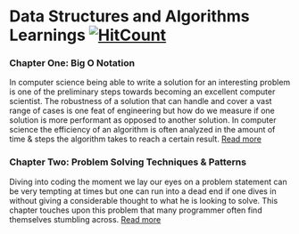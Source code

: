 # Data Structures and Algorithms Learnings [![HitCount](http://hits.dwyl.com/{ahmadykhan555}/{data-structures-and-algorithms}.svg)](http://hits.dwyl.com/{ahmadykhan555}/{data-structures-and-algorithms})

### Chapter One: Big O Notation

In computer science being able to write a solution for an interesting problem is one of the preliminary steps towards becoming an excellent computer scientist. The robustness of a solution that can handle and cover a vast range of cases is one feat of engineering but how do we measure if one solution is more performant as opposed to another solution. In computer science the efficiency of an algorithm is often analyzed in the amount of time & steps the algorithm takes to reach a certain result. [Read more](https://github.com/ahmadykhan555/data-structures-and-algorithms/blob/master/Readings/BigO.md)

### Chapter Two: Problem Solving Techniques & Patterns

Diving into coding the moment we lay our eyes on a problem statement can be very tempting at times but one can run into a dead end if one dives in without giving a considerable thought to what he is looking to solve. This chapter touches upon this problem that many programmer often find themselves stumbling across. [Read more](https://github.com/ahmadykhan555/data-structures-and-algorithms/blob/master/Readings/problemSolving.md)
